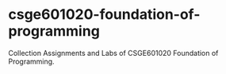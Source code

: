 # csge601020-foundation-of-programming
Collection Assignments and Labs of CSGE601020 Foundation of Programming.
